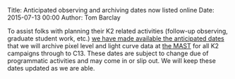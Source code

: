 Title: Anticipated observing and archiving dates now listed online
Date: 2015-07-13 00:00
Author: Tom Barclay

To assist folks with planning their K2 related activities (follow-up observing, graduate student work, etc.) [we have made available the anticipated dates](/k2-fields.html) that we will archive pixel level and light curve data at [the MAST](http://archive.stsci.edu/k2/) for all K2 campaigns through to C13. These dates are subject to change due of programmatic activities and may come in or slip out. We will keep these dates updated as we are able.

